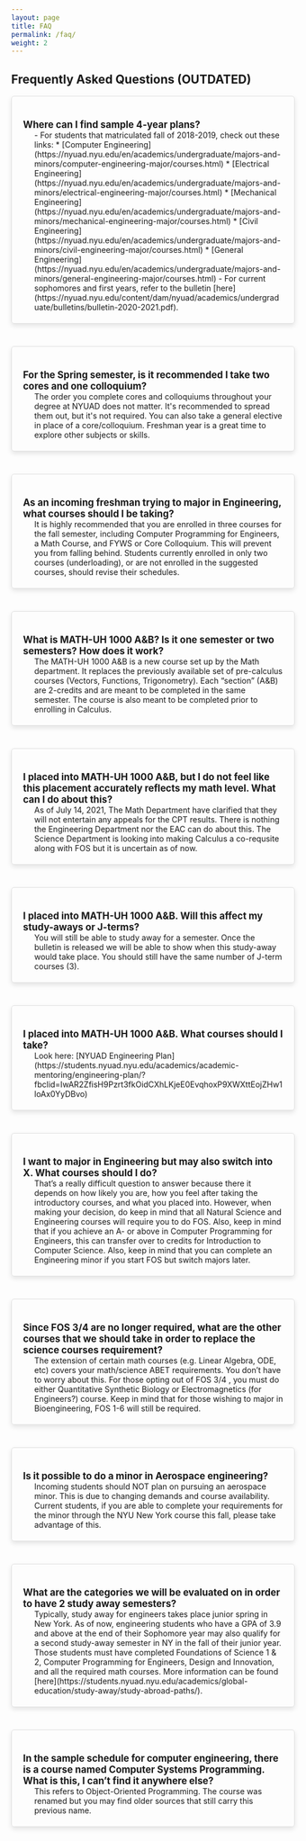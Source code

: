 ```yaml
---
layout: page
title: FAQ
permalink: /faq/
weight: 2
---
```


<style>
    .faq-section {
        margin-bottom: 40px;
        border: 1px solid #e0e0e0;
        padding: 20px;
        border-radius: 5px;
        box-shadow: 0 4px 8px rgba(0, 0, 0, 0.1);
    }
    .faq-question {
        font-weight: bold;
        margin-top: 20px;
        font-size: 1.2em;
    }
    .faq-answer {
        margin-left: 20px;
    }
</style>

## Frequently Asked Questions (OUTDATED)

<div class="faq-section">
    <div class="faq-question">Where can I find sample 4-year plans?</div>
    <div class="faq-answer">
        - For students that matriculated fall of 2018-2019, check out these links:
          * [Computer Engineering](https://nyuad.nyu.edu/en/academics/undergraduate/majors-and-minors/computer-engineering-major/courses.html)
          * [Electrical Engineering](https://nyuad.nyu.edu/en/academics/undergraduate/majors-and-minors/electrical-engineering-major/courses.html)
          * [Mechanical Engineering](https://nyuad.nyu.edu/en/academics/undergraduate/majors-and-minors/mechanical-engineering-major/courses.html)
          * [Civil Engineering](https://nyuad.nyu.edu/en/academics/undergraduate/majors-and-minors/civil-engineering-major/courses.html)
          * [General Engineering](https://nyuad.nyu.edu/en/academics/undergraduate/majors-and-minors/general-engineering-major/courses.html)
        - For current sophomores and first years, refer to the bulletin [here](https://nyuad.nyu.edu/content/dam/nyuad/academics/undergraduate/bulletins/bulletin-2020-2021.pdf).
    </div>
</div>

<div class="faq-section">
    <div class="faq-question">For the Spring semester, is it recommended I take two cores and one colloquium?</div>
    <div class="faq-answer">
        The order you complete cores and colloquiums throughout your degree at NYUAD does not matter. It's recommended to spread them out, but it's not required. You can also take a general elective in place of a core/colloquium. Freshman year is a great time to explore other subjects or skills.
    </div>
</div>

<div class="faq-section">
    <div class="faq-question">As an incoming freshman trying to major in Engineering, what courses should I be taking?</div>
    <div class="faq-answer">
        It is highly recommended that you are enrolled in three courses for the fall semester, including Computer Programming for Engineers, a Math Course, and FYWS or Core Colloquium. This will prevent you from falling behind. Students currently enrolled in only two courses (underloading), or are not enrolled in the suggested courses, should revise their schedules.
    </div>
</div>

<div class="faq-section">
    <div class="faq-question">What is MATH-UH 1000 A&B? Is it one semester or two semesters? How does it work?</div>
    <div class="faq-answer">
        The MATH-UH 1000 A&B is a new course set up by the Math department. It replaces the previously available set of pre-calculus courses (Vectors, Functions, Trigonometry). Each “section” (A&B) are 2-credits and are meant to be completed in the same semester. The course is also meant to be completed prior to enrolling in Calculus.
    </div>
</div>

<div class="faq-section">
    <div class="faq-question">I placed into MATH-UH 1000 A&B, but I do not feel like this placement accurately reflects my math level. What can I do about this?</div>
    <div class="faq-answer">
        As of July 14, 2021, The Math Department have clarified that they will not entertain any appeals for the CPT results. There is nothing the Engineering Department nor the EAC can do about this. The Science Department is looking into making Calculus a co-requsite along with FOS but it is uncertain as of now.
    </div>
</div>

<div class="faq-section">
    <div class="faq-question">I placed into MATH-UH 1000 A&B. Will this affect my study-aways or J-terms?</div>
    <div class="faq-answer">
        You will still be able to study away for a semester. Once the bulletin is released we will be able to show when this study-away would take place. You should still have the same number of J-term courses (3).
    </div>
</div>

<div class="faq-section">
    <div class="faq-question">I placed into MATH-UH 1000 A&B. What courses should I take?</div>
    <div class="faq-answer">
        Look here: [NYUAD Engineering Plan](https://students.nyuad.nyu.edu/academics/academic-mentoring/engineering-plan/?fbclid=IwAR2ZfisH9Pzrt3fkOidCXhLKjeE0EvqhoxP9XWXttEojZHw1loAx0YyDBvo)
    </div>
</div>

<div class="faq-section">
    <div class="faq-question">I want to major in Engineering but may also switch into X. What courses should I do?</div>
    <div class="faq-answer">
        That’s a really difficult question to answer because there it depends on how likely you are, how you feel after taking the introductory courses, and what you placed into. However, when making your decision, do keep in mind that all Natural Science and Engineering courses will require you to do FOS. Also, keep in mind that if you achieve an A- or above in Computer Programming for Engineers, this can transfer over to credits for Introduction to Computer Science. Also, keep in mind that you can complete an Engineering minor if you start FOS but switch majors later.
    </div>
</div>

<div class="faq-section">
    <div class="faq-question">Since FOS 3/4 are no longer required, what are the other courses that we should take in order to replace the science courses requirement?</div>
    <div class="faq-answer">
        The extension of certain math courses (e.g. Linear Algebra, ODE, etc) covers your math/science ABET requirements. You don’t have to worry about this. For those opting out of FOS 3/4 , you must do either Quantitative Synthetic Biology or Electromagnetics (for Engineers?) course. Keep in mind that for those wishing to major in Bioengineering, FOS 1-6 will still be required.
    </div>
</div>

<div class="faq-section">
    <div class="faq-question">Is it possible to do a minor in Aerospace engineering?</div>
    <div class="faq-answer">
        Incoming students should NOT plan on pursuing an aerospace minor. This is due to changing demands and course availability. Current students, if you are able to complete your requirements for the minor through the NYU New York course this fall, please take advantage of this.
    </div>
</div>

<div class="faq-section">
    <div class="faq-question">What are the categories we will be evaluated on in order to have 2 study away semesters?</div>
    <div class="faq-answer">
        Typically, study away for engineers takes place junior spring in New York. As of now, engineering students who have a GPA of 3.9 and above at the end of their Sophomore year may also qualify for a second study-away semester in NY in the fall of their junior year. Those students must have completed Foundations of Science 1 & 2, Computer Programming for Engineers, Design and Innovation, and all the required math courses. More information can be found [here](https://students.nyuad.nyu.edu/academics/global-education/study-away/study-abroad-paths/).
    </div>
</div>

<div class="faq-section">
    <div class="faq-question">In the sample schedule for computer engineering, there is a course named Computer Systems Programming. What is this, I can’t find it anywhere else?</div>
    <div class="faq-answer">
        This refers to Object-Oriented Programming. The course was renamed but you may find older sources that still carry this previous name.
    </div>
</div>
